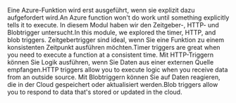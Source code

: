 <span data-ttu-id="06387-101">Eine Azure-Funktion wird erst ausgeführt, wenn sie explizit dazu aufgefordert wird.</span><span class="sxs-lookup"><span data-stu-id="06387-101">An Azure function won't do work until something explicitly tells it to execute.</span></span> <span data-ttu-id="06387-102">In diesem Modul haben wir den Zeitgeber-, HTTP- und Blobtrigger untersucht.</span><span class="sxs-lookup"><span data-stu-id="06387-102">In this module, we explored the timer, HTTP, and blob triggers.</span></span> <span data-ttu-id="06387-103">Zeitgebertrigger sind ideal, wenn Sie eine Funktion zu einem konsistenten Zeitpunkt ausführen möchten.</span><span class="sxs-lookup"><span data-stu-id="06387-103">Timer triggers are great when you need to execute a function at a consistent time.</span></span> <span data-ttu-id="06387-104">Mit HTTP-Triggern können Sie Logik ausführen, wenn Sie Daten aus einer externen Quelle empfangen.</span><span class="sxs-lookup"><span data-stu-id="06387-104">HTTP triggers allow you to execute logic when you receive data from an outside source.</span></span> <span data-ttu-id="06387-105">Mit Blobtriggern können Sie auf Daten reagieren, die in der Cloud gespeichert oder aktualisiert werden.</span><span class="sxs-lookup"><span data-stu-id="06387-105">Blob triggers allow you to respond to data that's stored or updated in the cloud.</span></span>
